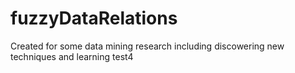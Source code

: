 # fuzzyDataRelations
Created for some data mining research including discowering new techniques and learning
test4